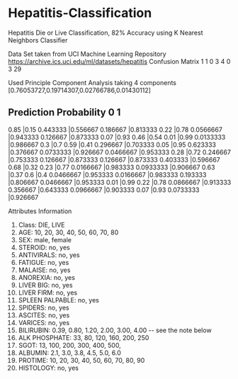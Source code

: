 # Hepatitis-Classification
Hepatitis Die or Live Classification, 82% Accuracy using K Nearest Neighbors Classifier

Data Set taken from UCI Machine Learning Repository https://archive.ics.uci.edu/ml/datasets/hepatitis
Confusion Matrix
  1 1
0 3 4
0 3 29

Used Principle Component Analysis taking 4 components
[0.76053727,0.19714307,0.02766786,0.01430112]


Prediction Probability
0           1
-------------------
0.85	    |0.15
0.443333	|0.556667
0.186667	|0.813333
0.22	    |0.78
0.0566667	|0.943333
0.126667	|0.873333
0.07	    |0.93
0.46	    |0.54
0.01	    |0.99
0.0133333	|0.986667
0.3	      |0.7
0.59	    |0.41
0.296667	|0.703333
0.05	    |0.95
0.623333	|0.376667
0.0733333	|0.926667
0.0466667	|0.953333
0.28	    |0.72
0.246667	|0.753333
0.126667	|0.873333
0.126667	|0.873333
0.403333	|0.596667
0.68	    |0.32
0.23	    |0.77
0.0166667	|0.983333
0.0933333	|0.906667
0.63	    |0.37
0.6	      |0.4
0.0466667	|0.953333
0.0166667	|0.983333
0.193333	|0.806667
0.0466667	|0.953333
0.01	    |0.99
0.22	    |0.78
0.0866667	|0.913333
0.356667	|0.643333
0.0966667	|0.903333
0.07	    |0.93
0.0733333	|0.926667


Attributes Information
1. Class: DIE, LIVE
2. AGE: 10, 20, 30, 40, 50, 60, 70, 80
3. SEX: male, female
4. STEROID: no, yes
5. ANTIVIRALS: no, yes
6. FATIGUE: no, yes
7. MALAISE: no, yes
8. ANOREXIA: no, yes
9. LIVER BIG: no, yes
10. LIVER FIRM: no, yes
11. SPLEEN PALPABLE: no, yes
12. SPIDERS: no, yes
13. ASCITES: no, yes
14. VARICES: no, yes
15. BILIRUBIN: 0.39, 0.80, 1.20, 2.00, 3.00, 4.00
-- see the note below
16. ALK PHOSPHATE: 33, 80, 120, 160, 200, 250
17. SGOT: 13, 100, 200, 300, 400, 500,
18. ALBUMIN: 2.1, 3.0, 3.8, 4.5, 5.0, 6.0
19. PROTIME: 10, 20, 30, 40, 50, 60, 70, 80, 90
20. HISTOLOGY: no, yes
